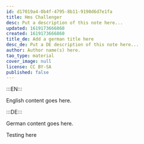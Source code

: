```yaml
---
id: d17019a4-0b4f-4795-8b11-9190d6d7e1fa
title: Hms Challenger
desc: Put a description of this note here...
updated: 1619173666860
created: 1619173666860
title_de: Add a german title here
desc_de: Put a DE description of this note here...
author: Author name(s) here.
tao_type: material
cover_image: null
license: CC BY-SA
published: false
---
```


:::EN:::

English content goes here.

:::DE:::

German content goes here.

Testing here
